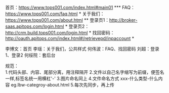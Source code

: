 首页：https://www.tops001.com/index.html#main01    ***
FAQ：https://www.tops001.com/faq.html     *
关于我们：https://www.tops001.com/about.html      **
登录页1：http://broker-saas.apitops.com/login.html      *
登录页2：http://crm.build.tops001.com/login.html      *
找回密码：http://oauth.apitops.com/index.html#/retrievepd/inpaccount    *


李博文：首页
李瑶：关于我们，公共样式
何伟波：FAQ、找回密码
刘超：登录1、登录2
何绥院：套后台

规范：   
1.代码头部、内容、尾部分离，用注释隔开
2.文件以自己名字缩写为前缀，便签名一样,标签名统一用横杠'-'
3.图片命名同上
4.文件命名方式   xxx-什么类型-什么内容       eg.lbw-categroy-about.html
5.每次先同步，再上传